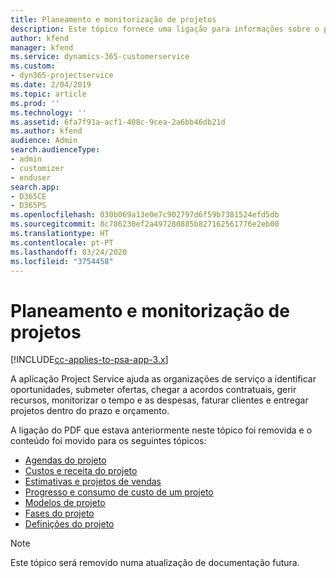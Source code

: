 ```yaml
---
title: Planeamento e monitorização de projetos
description: Este tópico fornece uma ligação para informações sobre o planeamento e a monitorização no Project Service Automation.
author: kfend
manager: kfend
ms.service: dynamics-365-customerservice
ms.custom:
- dyn365-projectservice
ms.date: 2/04/2019
ms.topic: article
ms.prod: ''
ms.technology: ''
ms.assetid: 6fa7f91a-acf1-408c-9cea-2a6bb46db21d
ms.author: kfend
audience: Admin
search.audienceType:
- admin
- customizer
- enduser
search.app:
- D365CE
- D365PS
ms.openlocfilehash: 030b069a13e0e7c902797d6f59b7381524efd5db
ms.sourcegitcommit: 8c786230ef2a497280885b827162561776e2eb00
ms.translationtype: HT
ms.contentlocale: pt-PT
ms.lasthandoff: 03/24/2020
ms.locfileid: "3754458"
---
```

# <a name="project-planning-and-tracking"></a>Planeamento e monitorização de projetos

[!INCLUDE[cc-applies-to-psa-app-3.x](../../includes/cc-applies-to-psa-app-3x.md)]

A aplicação Project Service ajuda as organizações de serviço a identificar oportunidades, submeter ofertas, chegar a acordos contratuais, gerir recursos, monitorizar o tempo e as despesas, faturar clientes e entregar projetos dentro do prazo e orçamento. 

A ligação do PDF que estava anteriormente neste tópico foi removida e o conteúdo foi movido para os seguintes tópicos:

- [Agendas do projeto](../project-creating.md)
- [Custos e receita do projeto](../project-estimating.md)
- [Estimativas e projetos de vendas](../project-leveraging.md)
- [Progresso e consumo de custo de um projeto](../project-tracking.md)
- [Modelos de projeto](../project-templates.md)
- [Fases do projeto](../project-stages.md)
- [Definições do projeto](../project-settings.md)

> [!NOTE]
> Este tópico será removido numa atualização de documentação futura. 
